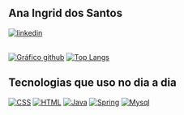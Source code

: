 ## Ana Ingrid dos Santos

[![linkedin](https://img.shields.io/badge/LinkedIn-0077B5?style=for-the-badge&logo=linkedin&logoColor=white&)](https://www.linkedin.com/in/ana-ingrid-dos-santos/)<br><br>

[![Gráfico github](https://github-readme-stats.vercel.app/api?username=AnaIngrid&theme=transparent)]()
[![Top Langs](https://github-readme-stats.vercel.app/api/top-langs/?username=AnaIngrid&layout=compact&theme=transparent)]()

## Tecnologias que uso no dia a dia

[![CSS ](https://img.shields.io/badge/CSS3-1572B6?style=for-the-badge&logo=css3&logoColor=white)]()
[ ![HTML ](https://img.shields.io/badge/HTML5-E34F26?style=for-the-badge&logo=html5&logoColor=white)]()
[ ![Java ](https://img.shields.io/badge/Java-ED8B00?style=for-the-badge&logo=openjdk&logoColor=white)]()
[ ![Spring](https://img.shields.io/badge/Spring-6DB33F?style=for-the-badge&logo=spring&logoColor=white)]()
[ ![Mysql ](https://img.shields.io/badge/MySQL-005C84?style=for-the-badge&logo=mysql&logoColor=white)]()
